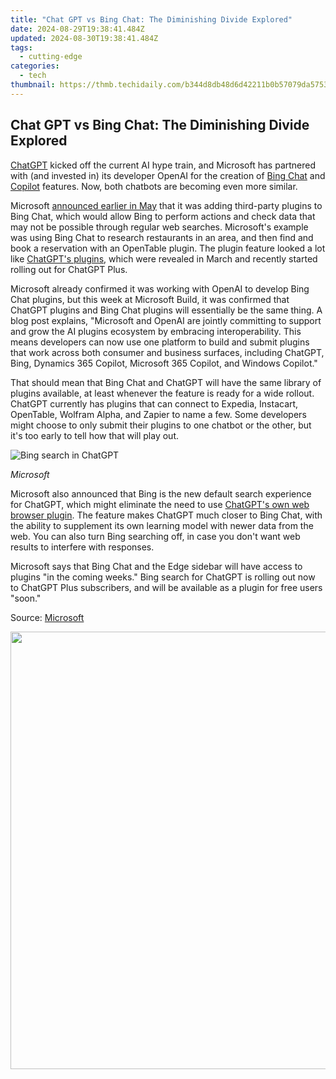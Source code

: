 ```yaml
---
title: "Chat GPT vs Bing Chat: The Diminishing Divide Explored"
date: 2024-08-29T19:38:41.484Z
updated: 2024-08-30T19:38:41.484Z
tags:
  - cutting-edge
categories:
  - tech
thumbnail: https://thmb.techidaily.com/b344d8db48d6d42211b0b57079da5753b23f49ded262febe57a071aa1b9c893a.jpg
---
```


## Chat GPT vs Bing Chat: The Diminishing Divide Explored

[ChatGPT](https://extra-resources.techidaily.com/new-capture-clarity-editing-insights-for-professional-results/) kicked off the current AI hype train, and Microsoft has partnered with (and invested in) its developer OpenAI for the creation of [Bing Chat](https://facebook-video-recording.techidaily.com/new-in-2024-the-insiders-look-at-securing-fb-status-videos/) and [Copilot](https://windows11.techidaily.com/fixing-the-freeze-troubleshooting-windows-obs-not-starting/) features. Now, both chatbots are becoming even more similar.

 Microsoft [announced earlier in May](https://techidaily.com/how-to-transfer-whatsapp-from-apple-iphone-15-pro-max-to-android-drfone-by-drfone-transfer-whatsapp-from-ios-transfer-whatsapp-from-ios/) that it was adding third-party plugins to Bing Chat, which would allow Bing to perform actions and check data that may not be possible through regular web searches. Microsoft's example was using Bing Chat to research restaurants in an area, and then find and book a reservation with an OpenTable plugin. The plugin feature looked a lot like [ChatGPT's plugins](https://fox-glue.techidaily.com/new-in-2024-begin-your-editing-journey-adopting-movie-maker-for-w11/), which were revealed in March and recently started rolling out for ChatGPT Plus.

 Microsoft already confirmed it was working with OpenAI to develop Bing Chat plugins, but this week at Microsoft Build, it was confirmed that ChatGPT plugins and Bing Chat plugins will essentially be the same thing. A blog post explains, "Microsoft and OpenAI are jointly committing to support and grow the AI plugins ecosystem by embracing interoperability. This means developers can now use one platform to build and submit plugins that work across both consumer and business surfaces, including ChatGPT, Bing, Dynamics 365 Copilot, Microsoft 365 Copilot, and Windows Copilot."

 That should mean that Bing Chat and ChatGPT will have the same library of plugins available, at least whenever the feature is ready for a wide rollout. ChatGPT currently has plugins that can connect to Expedia, Instacart, OpenTable, Wolfram Alpha, and Zapier to name a few. Some developers might choose to only submit their plugins to one chatbot or the other, but it's too early to tell how that will play out.

![Bing search in ChatGPT](https://static1.howtogeekimages.com/wordpress/wp-content/uploads/2023/05/4d1285bb-36f7-422f-9fe3-272da58458d7.png) 

_Microsoft_

 Microsoft also announced that Bing is the new default search experience for ChatGPT, which might eliminate the need to use [ChatGPT's own web browser plugin](https://extra-lessons.techidaily.com/2024-approved-building-your-brand-on-instagram-the-top-9-actions-of-industry-stars/). The feature makes ChatGPT much closer to Bing Chat, with the ability to supplement its own learning model with newer data from the web. You can also turn Bing searching off, in case you don't want web results to interfere with responses.

 Microsoft says that Bing Chat and the Edge sidebar will have access to plugins "in the coming weeks." Bing search for ChatGPT is rolling out now to ChatGPT Plus subscribers, and will be available as a plugin for free users "soon."

 Source: [Microsoft](https://blogs.bing.com/search/may%5F2023/Bing-at-Microsoft-Build-2023)

<ins class="adsbygoogle"
     style="display:block"
     data-ad-format="autorelaxed"
     data-ad-client="ca-pub-7571918770474297"
     data-ad-slot="1223367746"></ins>



<ins class="adsbygoogle"
     style="display:block"
     data-ad-client="ca-pub-7571918770474297"
     data-ad-slot="8358498916"
     data-ad-format="auto"
     data-full-width-responsive="true"></ins>



<!-- affiliate ads begin -->
<a href="https://unicoeye.pxf.io/c/5597632/2084396/18498" target="_top" id="2084396"><img src="//a.impactradius-go.com/display-ad/18498-2084396" border="0" alt="" width="1920" height="700"/></a><img height="0" width="0" src="https://imp.pxf.io/i/5597632/2084396/18498" style="position:absolute;visibility:hidden;" border="0" />
<!-- affiliate ads end -->
